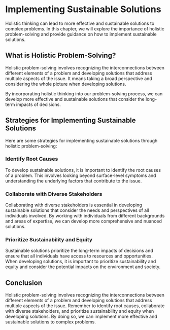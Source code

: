 Implementing Sustainable Solutions
=======================================================================

Holistic thinking can lead to more effective and sustainable solutions to complex problems. In this chapter, we will explore the importance of holistic problem-solving and provide guidance on how to implement sustainable solutions.

What is Holistic Problem-Solving?
---------------------------------

Holistic problem-solving involves recognizing the interconnections between different elements of a problem and developing solutions that address multiple aspects of the issue. It means taking a broad perspective and considering the whole picture when developing solutions.

By incorporating holistic thinking into our problem-solving process, we can develop more effective and sustainable solutions that consider the long-term impacts of decisions.

Strategies for Implementing Sustainable Solutions
-------------------------------------------------

Here are some strategies for implementing sustainable solutions through holistic problem-solving:

### Identify Root Causes

To develop sustainable solutions, it is important to identify the root causes of a problem. This involves looking beyond surface-level symptoms and understanding the underlying factors that contribute to the issue.

### Collaborate with Diverse Stakeholders

Collaborating with diverse stakeholders is essential in developing sustainable solutions that consider the needs and perspectives of all individuals involved. By working with individuals from different backgrounds and areas of expertise, we can develop more comprehensive and nuanced solutions.

### Prioritize Sustainability and Equity

Sustainable solutions prioritize the long-term impacts of decisions and ensure that all individuals have access to resources and opportunities. When developing solutions, it is important to prioritize sustainability and equity and consider the potential impacts on the environment and society.

Conclusion
----------

Holistic problem-solving involves recognizing the interconnections between different elements of a problem and developing solutions that address multiple aspects of the issue. Remember to identify root causes, collaborate with diverse stakeholders, and prioritize sustainability and equity when developing solutions. By doing so, we can implement more effective and sustainable solutions to complex problems.
